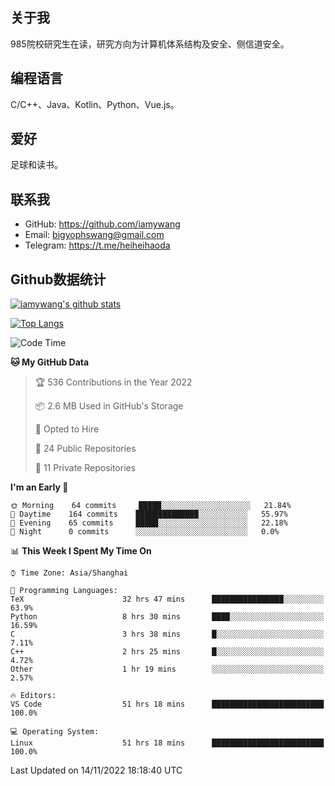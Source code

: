 ## 关于我

985院校研究生在读，研究方向为计算机体系结构及安全、侧信道安全。

## 编程语言

C/C++、Java、Kotlin、Python、Vue.js。

## 爱好

足球和读书。

## 联系我

- GitHub: https://github.com/iamywang
- Email: bigyophswang@gmail.com
- Telegram: https://t.me/heiheihaoda

## Github数据统计

[![iamywang's github stats](https://github-readme-stats.vercel.app/api?username=iamywang&count_private=true&show_icons=true)]()

[![Top Langs](https://github-readme-stats.vercel.app/api/top-langs/?username=iamywang&layout=compact)]()

<!--START_SECTION:waka-->
![Code Time](http://img.shields.io/badge/Code%20Time-575%20hrs%2051%20mins-blue)

**🐱 My GitHub Data** 

> 🏆 536 Contributions in the Year 2022
 > 
> 📦 2.6 MB Used in GitHub's Storage 
 > 
> 💼 Opted to Hire
 > 
> 📜 24 Public Repositories 
 > 
> 🔑 11 Private Repositories  
 > 
**I'm an Early 🐤** 

```text
🌞 Morning    64 commits     █████░░░░░░░░░░░░░░░░░░░░   21.84% 
🌆 Daytime    164 commits    ██████████████░░░░░░░░░░░   55.97% 
🌃 Evening    65 commits     █████░░░░░░░░░░░░░░░░░░░░   22.18% 
🌙 Night      0 commits      ░░░░░░░░░░░░░░░░░░░░░░░░░   0.0%

```


📊 **This Week I Spent My Time On** 

```text
⌚︎ Time Zone: Asia/Shanghai

💬 Programming Languages: 
TeX                      32 hrs 47 mins      ████████████████░░░░░░░░░   63.9% 
Python                   8 hrs 30 mins       ████░░░░░░░░░░░░░░░░░░░░░   16.59% 
C                        3 hrs 38 mins       █░░░░░░░░░░░░░░░░░░░░░░░░   7.11% 
C++                      2 hrs 25 mins       █░░░░░░░░░░░░░░░░░░░░░░░░   4.72% 
Other                    1 hr 19 mins        ░░░░░░░░░░░░░░░░░░░░░░░░░   2.57%

🔥 Editors: 
VS Code                  51 hrs 18 mins      █████████████████████████   100.0%

💻 Operating System: 
Linux                    51 hrs 18 mins      █████████████████████████   100.0%

```


 Last Updated on 14/11/2022 18:18:40 UTC
<!--END_SECTION:waka-->

